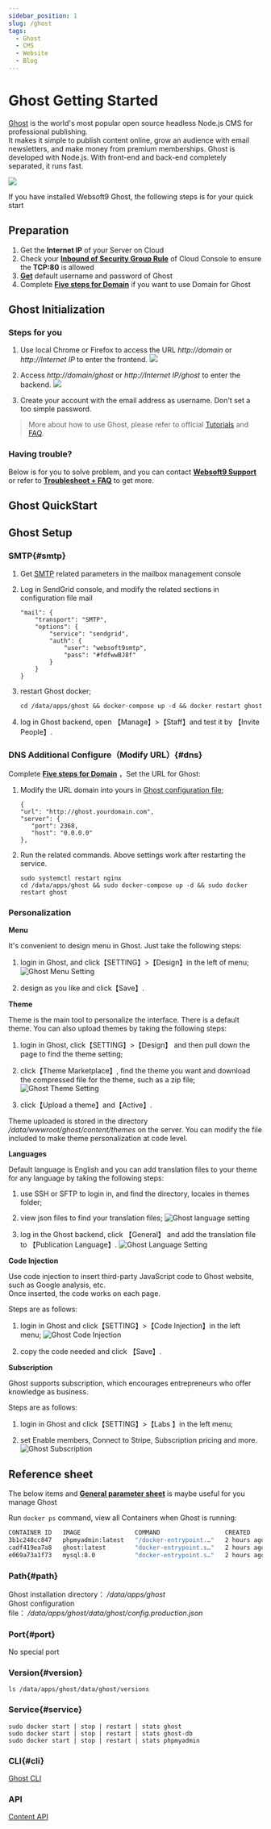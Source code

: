 ```yaml
---
sidebar_position: 1
slug: /ghost
tags:
  - Ghost
  - CMS
  - Website
  - Blog
---
```


# Ghost Getting Started

[Ghost](https://ghost.org) is the world's most popular open source headless Node.js CMS for professional publishing.  
It makes it simple to publish content online, grow an audience with email newsletters, and make money from premium memberships. Ghost is developed with Node.js. With front-end and back-end completely separated, it runs fast.

![](https://libs.websoft9.com/Websoft9/DocsPicture/en/ghost/ghost-ui-websoft9.png)  

If you have installed Websoft9 Ghost, the following steps is for your quick start


## Preparation

1. Get the **Internet IP** of your Server on Cloud
2. Check your **[Inbound of Security Group Rule](./administrator/firewall#security)** of Cloud Console to ensure the **TCP:80** is allowed
3. **[Get](./user/credentials)** default username and password of Ghost
4. Complete **[Five steps for Domain](./administrator/domain_step)** if you want to use Domain for Ghost


## Ghost Initialization

### Steps for you

1. Use local Chrome or Firefox to access the URL *http://domain* or *http://Internet IP* to enter the frontend.
   ![](http://libs.websoft9.com/Websoft9/DocsPicture/en/ghost/ghost-bootpage-websoft9.png)  

2. Access *http://domain/ghost* or *http://Internet IP/ghost* to enter the backend.
   ![](https://libs.websoft9.com/Websoft9/DocsPicture/en/ghost/ghost-register001-websoft9.png)

3. Create your account with the email address as username. Don't set a too simple password.  

   
> More about how to use Ghost, please refer to official [Tutorials](https://ghost.org/tutorials/) and [FAQ](https://ghost.org/faq/).

### Having trouble?

Below is for you to solve problem, and you can contact **[Websoft9 Support](./helpdesk)** or refer to **[Troubleshoot + FAQ](./faq#setup)** to get more.  

## Ghost QuickStart


## Ghost Setup

### SMTP{#smtp}

1. Get [SMTP](./administrator/smtp) related parameters in the mailbox management console

2. Log in SendGrid console, and modify the related sections in configuration file mail
   ```
   "mail": {
       "transport": "SMTP",
       "options": {
           "service": "sendgrid",
           "auth": {
               "user": "websoft9smtp",
               "pass": "#fdfwwBJ8f"
           }
       }
   }
   ```
3. restart Ghost docker;
   ```
   cd /data/apps/ghost && docker-compose up -d && docker restart ghost
   ```
4. log in Ghost backend, open 【Manage】>【Staff】and test it by 【Invite People】.

### DNS Additional Configure（Modify URL）{#dns}

Complete **[Five steps for Domain](./administrator/domain_step)** ，Set the URL for Ghost:  

1. Modify the URL domain into yours in [Ghost configuration file](#path);
   ```
   {
   "url": "http://ghost.yourdomain.com",
   "server": {
      "port": 2368,
      "host": "0.0.0.0"
   },
   ```
2. Run the related commands. Above settings work after restarting the service.
   ```
   sudo systemctl restart nginx
   cd /data/apps/ghost && sudo docker-compose up -d && sudo docker restart ghost
   ```

### Personalization

**Menu**

It's convenient to design menu in Ghost. Just take the following steps:

1. login in Ghost, and click【SETTING】>【Design】in the left of menu;
  ![Ghost Menu Setting](https://libs.websoft9.com/Websoft9/DocsPicture/en/ghost/ghost-setmenus-websoft9.png)

2. design as you like and click【Save】.

**Theme**

Theme is the main tool to personalize the interface. There is a default theme. You can also upload themes by taking the following steps:

1. login in Ghost, click【SETTING】>【Design】 and then pull down the page to find the theme setting;

2. click【Theme Marketplace】, find the theme you want and download the compressed file for the theme, such as a zip file;
  ![Ghost Theme Setting](https://libs.websoft9.com/Websoft9/DocsPicture/en/ghost/ghost-setthemes-websoft9.png)

3. click【Upload a theme】and【Active】. 

Theme uploaded is stored in the directory */data/wwwroot/ghost/content/themes* on the server. You can modify the file included to make theme personalization at code level.

**Languages**

Default language is English and you can add translation files to your theme for any language by taking the following steps:

1. use SSH or SFTP to login in, and find the directory, locales in themes folder;

2. view json files to find your translation files;
![Ghost language setting](https://libs.websoft9.com/Websoft9/DocsPicture/en/ghost/ghost-listalllanguages-websoft9.png)

3. log in the Ghost backend, click 【General】 and add the translation file to 【Publication Language】.
![Ghost Language Setting](https://libs.websoft9.com/Websoft9/DocsPicture/en/ghost/ghost-setzhhans-websoft9.png)

**Code Injection**

Use code injection to insert third-party JavaScript code to Ghost website, such as Google analysis, etc.  
Once inserted, the code works on each page.

Steps are as follows:

1. login in Ghost and click【SETTING】>【Code Injection】in the left menu;
![Ghost Code Injection](https://libs.websoft9.com/Websoft9/DocsPicture/en/ghost/ghost-codeinjection-websoft9.png)

2. copy the code needed and click 【Save】.

**Subscription**

Ghost supports subscription, which encourages entrepreneurs who offer knowledge as business.

Steps are as follows:

1. login in Ghost and click【SETTING】>【Labs 】in the left menu;

2. set Enable members, Connect to Stripe, Subscription pricing and more.
  ![Ghost Subscription](https://libs.websoft9.com/Websoft9/DocsPicture/en/ghost/ghost-setsubs-websoft9.png)


## Reference sheet

The below items and **[General parameter sheet](./administrator/parameter)** is maybe useful for you manage Ghost

Run `docker ps` command, view all Containers when Ghost is running:

```bash
CONTAINER ID   IMAGE               COMMAND                  CREATED       STATUS       PORTS                                                  NAMES
3b1c248cc847   phpmyadmin:latest   "/docker-entrypoint.…"   2 hours ago   Up 2 hours   0.0.0.0:9090->80/tcp, :::9090->80/tcp                  phpmyadmin
cadf419ea7a8   ghost:latest        "docker-entrypoint.s…"   2 hours ago   Up 2 hours   0.0.0.0:9001->2368/tcp, :::9001->2368/tcp              ghost
e069a73a1f73   mysql:8.0           "docker-entrypoint.s…"   2 hours ago   Up 2 hours   0.0.0.0:3306->3306/tcp, :::3306->3306/tcp, 33060/tcp   ghost-db
```

### Path{#path}

Ghost installation directory： */data/apps/ghost*  
Ghost configuration file： */data/apps/ghost/data/ghost/config.production.json*  


### Port{#port}

No special port  

### Version{#version}

```
ls /data/apps/ghost/data/ghost/versions
```

### Service{#service}

```shell
sudo docker start | stop | restart | stats ghost
sudo docker start | stop | restart | stats ghost-db
sudo docker start | stop | restart | stats phpmyadmin
```

### CLI{#cli}

[Ghost CLI](https://ghost.org/docs/ghost-cli/)

### API

[Content API](https://ghost.org/docs/content-api/)
